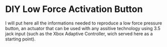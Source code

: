 # DIY Low Force Activation Button

I will put here all the informations needed to reproduce a low force pressure button, an actuator that can be used with any assitive technology using 3.5 jack input (such as the Xbox Adaptive Controller, wich served here as a starting point). 

